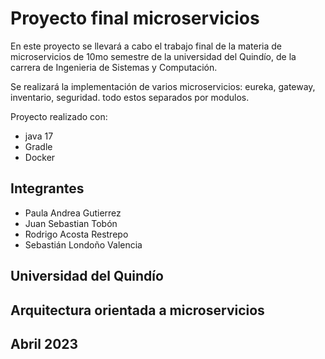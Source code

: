 # Proyecto final microservicios

En este proyecto se llevará a cabo el trabajo final de la materia de microservicios de 10mo semestre de la universidad del Quindío, de la carrera de Ingenieria de Sistemas y Computación.

Se realizará la implementación de varios microservicios: eureka, gateway, inventario, seguridad. todo estos separados por modulos.

Proyecto realizado con:
* java 17
* Gradle
* Docker

## Integrantes
* Paula Andrea Gutierrez
* Juan Sebastian Tobón
* Rodrigo Acosta Restrepo
* Sebastián Londoño Valencia

## Universidad del Quindío
## Arquitectura orientada a microservicios
## Abril 2023